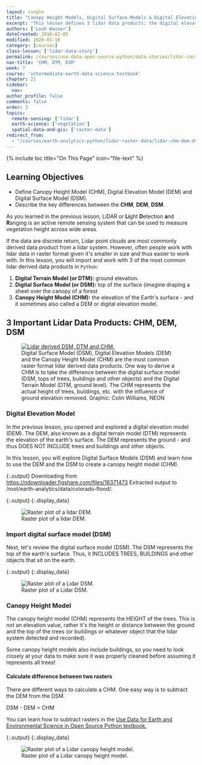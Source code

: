 ```yaml
---
layout: single
title: "Canopy Height Models, Digital Surface Models & Digital Elevation Models - Work With LiDAR Data in Python"
excerpt: "This lesson defines 3 lidar data products: the digital elevation model (DEM), the digital surface model (DSM) and the canopy height model (CHM)."
authors: ['Leah Wasser']
dateCreated: 2018-02-05
modified: 2020-01-10
category: [courses]
class-lesson: ['lidar-data-story']
permalink: /courses/use-data-open-source-python/data-stories/lidar-raster-data/lidar-chm-dem-dsm/
nav-title: 'CHM, DTM, DSM'
week: 7
course: 'intermediate-earth-data-science-textbook'
chapter: 21
sidebar:
  nav:
author_profile: false
comments: false
order: 3
topics:
  remote-sensing: ['lidar']
  earth-science: ['vegetation']
  spatial-data-and-gis: ['raster-data']
redirect_from:
  - "/courses/earth-analytics-python/lidar-raster-data/lidar-chm-dem-dsm/"
---
```


{% include toc title="On This Page" icon="file-text" %}

<div class='notice--success' markdown="1">

## <i class="fa fa-graduation-cap" aria-hidden="true"></i> Learning Objectives

* Define Canopy Height Model (CHM), Digital Elevation Model (DEM) and Digital Surface Model (DSM).
* Describe the key differences between the **CHM**, **DEM**, **DSM**.

</div>

As you learned in the previous lesson, LiDAR or **Li**ght **D**etection **a**nd **R**anging is an active remote sensing system that can be used to measure vegetation height across wide areas. 

If the data are discrete return, Lidar point clouds are most commonly derived data product from a lidar system. However, often people work with lidar data in raster format given it's smaller in size and
thus easier to work with. In this lesson, you will import and work with 3 of the most common lidar derived data products in `Python`:

1. **Digital Terrain Model (or DTM):** ground elevation.
2. **Digital Surface Model (or DSM):** top of the surface (imagine draping a sheet over the canopy of a forest
3. **Canopy Height Model (CHM):** the elevation of the Earth's surface - and it sometimes also called a DEM or digital elevation model.

## 3 Important Lidar Data Products: CHM, DEM, DSM

<figure>
   <a href="{{ site.url }}/images/earth-analytics/lidar-raster-data/lidarTree-height.png">
   <img src="{{ site.url }}/images/earth-analytics/lidar-raster-data/lidarTree-height.png" alt="Lidar derived DSM, DTM and CHM."></a>
   <figcaption>Digital Surface Model (DSM), Digital Elevation Models (DEM) and
   the Canopy Height Model (CHM) are the most common raster format lidar
   derived data products. One way to derive a CHM is to take
   the difference between the digital surface model (DSM, tops of trees, buildings
   and other objects) and the Digital Terrain Model (DTM, ground level). The CHM
   represents the actual height of trees, buildings, etc. with the influence of
   ground elevation removed. Graphic: Colin Williams, NEON
   </figcaption>
</figure>


### Digital Elevation Model

In the previous lesson, you opened and explored a digital elevation model (DEM). The DEM, also known as a digital terrain model (DTM) represents the elevation of the earth's surface. The DEM represents the ground - and thus DOES NOT INCLUDE trees and buildings and other objects.

In this lesson, you will explore Digital Surface Models (DSM) and learn how to use the DEM and the DSM to create a canopy height model (CHM). 


{:.output}
    Downloading from https://ndownloader.figshare.com/files/16371473
    Extracted output to /root/earth-analytics/data/colorado-flood/.




{:.output}
{:.display_data}

<figure>

<img src = "{{ site.url }}/images/courses/intermediate-earth-data-science-textbook/data-stories/lidar-intro/2018-02-05-lidar03-chm-dtm-dsm/2018-02-05-lidar03-chm-dtm-dsm_3_0.png" alt = "Raster plot of a lidar DEM.">
<figcaption>Raster plot of a lidar DEM.</figcaption>

</figure>




### Import digital surface model (DSM)

Next, let's review the digital surface model (DSM). The DSM represents the top of the earth's surface. Thus, it INCLUDES TREES, BUILDINGS and other objects that sit on the earth.



{:.output}
{:.display_data}

<figure>

<img src = "{{ site.url }}/images/courses/intermediate-earth-data-science-textbook/data-stories/lidar-intro/2018-02-05-lidar03-chm-dtm-dsm/2018-02-05-lidar03-chm-dtm-dsm_6_0.png" alt = "Raster plot of a Lidar DSM.">
<figcaption>Raster plot of a Lidar DSM.</figcaption>

</figure>




### Canopy Height Model

The canopy height model (CHM) represents the HEIGHT of the trees. This is not an elevation value, rather it's the height or distance between the ground and the top of the trees (or buildings or whatever object that the lidar system detected and recorded). 

Some canopy height models also include buildings, so you need to look closely at your data to make sure it was properly cleaned before assuming it represents all trees!

#### Calculate difference between two rasters

There are different ways to calculate a CHM. One easy way is to subtract the DEM from the DSM.

DSM - DEM = CHM

You can learn how to subtract rasters in the <a href="{{ site.url }}/courses/use-data-open-source-python/intro-raster-data-python/raster-data-processing/subtract-rasters-in-python/"> Use Data for Earth and Environmental Science in Open Source Python textbook.</a>


{:.output}
{:.display_data}

<figure>

<img src = "{{ site.url }}/images/courses/intermediate-earth-data-science-textbook/data-stories/lidar-intro/2018-02-05-lidar03-chm-dtm-dsm/2018-02-05-lidar03-chm-dtm-dsm_8_0.png" alt = "Raster plot of a Lidar canopy height model.">
<figcaption>Raster plot of a Lidar canopy height model.</figcaption>

</figure>



